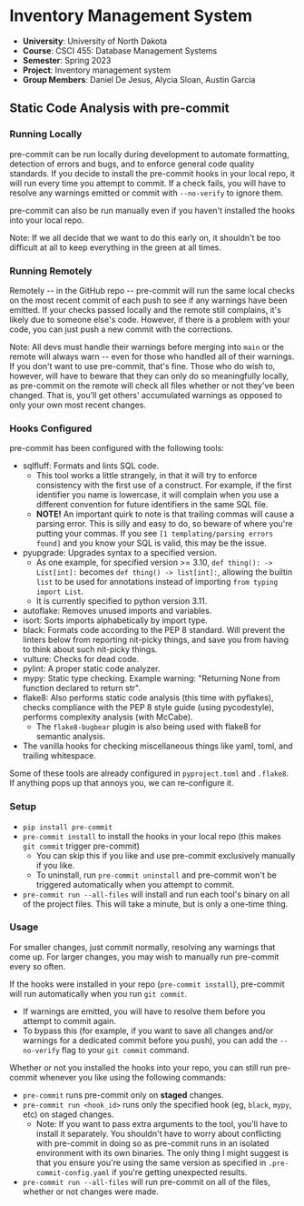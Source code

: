 # Inventory Management System

- **University**: University of North Dakota
- **Course**: CSCI 455: Database Management Systems
- **Semester**: Spring 2023
- **Project**: Inventory management system
- **Group Members**: Daniel De Jesus, Alycia Sloan, Austin Garcia

## Static Code Analysis with pre-commit

### Running Locally

pre-commit can be run locally during development to automate formatting, detection of errors and bugs, and to enforce general code quality standards. If you decide to install the pre-commit hooks in your local repo, it will run every time you attempt to commit. If a check fails, you will have to resolve any warnings emitted or commit with `--no-verify` to ignore them.

pre-commit can also be run manually even if you haven't installed the hooks into your local repo.

Note: If we all decide that we want to do this early on, it shouldn't be too difficult at all to keep everything in the green at all times.

### Running Remotely

Remotely -- in the GitHub repo -- pre-commit will run the same local checks on the most recent commit of each push to see if any warnings have been emitted. If your checks passed locally and the remote still complains, it's likely due to someone else's code. However, if there is a problem with your code, you can just push a new commit with the corrections.

Note: All devs must handle their warnings before merging into `main` or the remote will always warn -- even for those who handled all of their warnings. If you don't want to use pre-commit, that's fine. Those who do wish to, however, will have to beware that they can only do so meaningfully locally, as pre-commit on the remote will check all files whether or not they've been changed. That is, you'll get others' accumulated warnings as opposed to only your own most recent changes.

### Hooks Configured

pre-commit has been configured with the following tools:
- sqlfluff: Formats and lints SQL code.
  - This tool works a little strangely, in that it will try to enforce consistency with the first use of a construct. For example, if the first identifier you name is lowercase, it will complain when you use a different convention for future identifiers in the same SQL file.
  - **NOTE!** An important quirk to note is that trailing commas will cause a parsing error. This is silly and easy to do, so beware of where you're putting your commas. If you see `[1 templating/parsing errors found]` and you know your SQL is valid, this may be the issue.
- pyupgrade: Upgrades syntax to a specified version.
  - As one example, for specified version >= 3.10, `def thing(): -> List[int]:` becomes `def thing() -> list[int]:`, allowing the builtin `list` to be used for annotations instead of importing `from typing import List`.
  - It is currently specified to python version 3.11.
- autoflake: Removes unused imports and variables.
- isort: Sorts imports alphabetically by import type.
- black: Formats code according to the PEP 8 standard. Will prevent the linters below from reporting nit-picky things, and save you from having to think about such nit-picky things.
- vulture: Checks for dead code.
- pylint: A proper static code analyzer.
- mypy: Static type checking. Example warning: "Returning None from function declared to return str".
- flake8: Also performs static code analysis (this time with pyflakes), checks compliance with the PEP 8 style guide (using pycodestyle), performs complexity analysis (with McCabe).
  - The `flake8-bugbear` plugin is also being used with flake8 for semantic analysis.
- The vanilla hooks for checking miscellaneous things like yaml, toml, and trailing whitespace.

Some of these tools are already configured in `pyproject.toml` and `.flake8`. If anything pops up that annoys you, we can re-configure it.

### Setup

- `pip install pre-commit`
- `pre-commit install` to install the hooks in your local repo (this makes `git commit` trigger pre-commit)
  - You can skip this if you like and use pre-commit exclusively manually if you like.
  - To uninstall, run `pre-commit uninstall` and pre-commit won't be triggered automatically when you attempt to commit.
- `pre-commit run --all-files` will install and run each tool's binary on all of the project files. This will take a minute, but is only a one-time thing.

### Usage

For smaller changes, just commit normally, resolving any warnings that come up. For larger changes, you may wish to manually run pre-commit every so often.

If the hooks were installed in your repo (`pre-commit install`), pre-commit will run automatically when you run `git commit`.

- If warnings are emitted, you will have to resolve them before you attempt to commit again.
- To bypass this (for example, if you want to save all changes and/or warnings for a dedicated commit before you push), you can add the `--no-verify` flag to your `git commit` command.

Whether or not you installed the hooks into your repo, you can still run pre-commit whenever you like using the following commands:
- `pre-commit` runs pre-commit only on **staged** changes.
- `pre-commit run <hook_id>` runs only the specified hook (eg, `black`, `mypy`, etc) on staged changes.
  - Note: If you want to pass extra arguments to the tool, you'll have to install it separately. You shouldn't have to worry about conflicting with pre-commit in doing so as pre-commit runs in an isolated environment with its own binaries. The only thing I might suggest is that you ensure you're using the same version as specified in `.pre-commit-config.yaml` if you're getting unexpected results.
- `pre-commit run --all-files` will run pre-commit on all of the files, whether or not changes were made.
